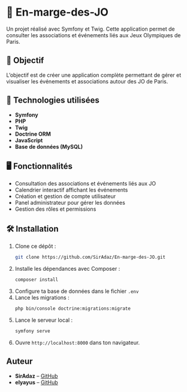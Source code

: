 # 🏅 En-marge-des-JO

Un projet réalisé avec Symfony et Twig. Cette application permet de consulter les associations et événements liés aux Jeux Olympiques de Paris.

## 🎯 Objectif

L’objectif est de créer une application complète permettant de gérer et visualiser les événements et associations autour des JO de Paris.

## 🚀 Technologies utilisées

- **Symfony**
- **PHP**
- **Twig**
- **Doctrine ORM**
- **JavaScript**
- **Base de données (MySQL)**

## 🖥️ Fonctionnalités

- Consultation des associations et événements liés aux JO
- Calendrier interactif affichant les événements
- Création et gestion de compte utilisateur
- Panel administrateur pour gérer les données
- Gestion des rôles et permissions

## 🛠️ Installation

1. Clone ce dépôt :
   ```bash
   git clone https://github.com/SirAdaz/En-marge-des-JO.git
   ```
2. Installe les dépendances avec Composer :
   ```bash
   composer install
   ```
3. Configure ta base de données dans le fichier `.env`
4. Lance les migrations :
   ```bash
   php bin/console doctrine:migrations:migrate
   ```
5. Lance le serveur local :
   ```bash
   symfony serve
   ```
6. Ouvre `http://localhost:8000` dans ton navigateur.

## Auteur

- **SirAdaz** – [GitHub](https://github.com/SirAdaz)
- **elyayus** – [GitHub](https://github.com/elyayus)
